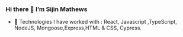 ### Hi there 👋 I’m Sijin Mathews

 

- 🔭  Technologies I have worked with : React, Javascript ,TypeScript, NodeJS, Mongoose,Express,HTML & CSS, Cypress.




